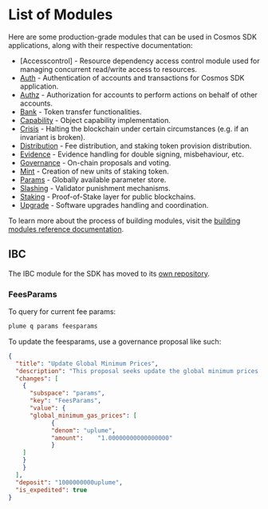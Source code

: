 <!--
parent:
  order: false
-->

# List of Modules

Here are some production-grade modules that can be used in Cosmos SDK applications, along with their respective documentation:

- [Accesscontrol] - Resource dependency access control module used for managing concurrent read/write access to resources.
- [Auth](auth/spec/README.md) - Authentication of accounts and transactions for Cosmos SDK application.
- [Authz](authz/spec/README.md) - Authorization for accounts to perform actions on behalf of other accounts.
- [Bank](bank/spec/README.md) - Token transfer functionalities.
- [Capability](capability/spec/README.md) - Object capability implementation.
- [Crisis](crisis/spec/README.md) - Halting the blockchain under certain circumstances (e.g. if an invariant is broken).
- [Distribution](distribution/spec/README.md) - Fee distribution, and staking token provision distribution.
- [Evidence](evidence/spec/README.md) - Evidence handling for double signing, misbehaviour, etc.
- [Governance](gov/spec/README.md) - On-chain proposals and voting.
- [Mint](mint/spec/README.md) - Creation of new units of staking token.
- [Params](params/spec/README.md) - Globally available parameter store.
- [Slashing](slashing/spec/README.md) - Validator punishment mechanisms.
- [Staking](staking/spec/README.md) - Proof-of-Stake layer for public blockchains.
- [Upgrade](upgrade/spec/README.md) - Software upgrades handling and coordination.

To learn more about the process of building modules, visit the [building modules reference documentation](../docs/building-modules/README.md).

## IBC

The IBC module for the SDK has moved to its [own repository](https://github.com/cosmos/ibc-go).

### FeesParams

To query for current fee params:

```bash
plume q params feesparams 
```

To update the feesparams, use a governance proposal like such:

```json
{
  "title": "Update Global Minimum Prices",
  "description": "This proposal seeks update the global minimum prices for a gas unit.",
  "changes": [
    {
      "subspace": "params",
      "key": "FeesParams",
      "value": {
	  "global_minimum_gas_prices": [
    		{
      		"denom": "uplume",
      		"amount":	 "1.00000000000000000"
    		}
  	]
 	}
    }
  ],
  "deposit": "1000000000uplume",
  "is_expedited": true
}
```
